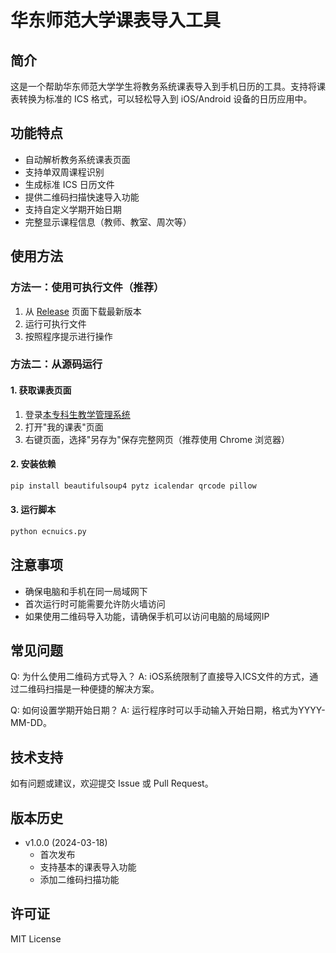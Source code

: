 # 华东师范大学课表导入工具

## 简介
这是一个帮助华东师范大学学生将教务系统课表导入到手机日历的工具。支持将课表转换为标准的 ICS 格式，可以轻松导入到 iOS/Android 设备的日历应用中。

## 功能特点
- 自动解析教务系统课表页面
- 支持单双周课程识别
- 生成标准 ICS 日历文件
- 提供二维码扫描快速导入功能
- 支持自定义学期开始日期
- 完整显示课程信息（教师、教室、周次等）

## 使用方法

### 方法一：使用可执行文件（推荐）
1. 从 [Release](https://github.com/你的用户名/ECNUCourseTableToolForIOS/releases) 页面下载最新版本
2. 运行可执行文件
3. 按照程序提示进行操作

### 方法二：从源码运行

#### 1. 获取课表页面
1. 登录[本专科生教学管理系统](https://applicationnewjw.ecnu.edu.cn/eams/courseTableForStd.action)
2. 打开"我的课表"页面
3. 右键页面，选择"另存为"保存完整网页（推荐使用 Chrome 浏览器）

#### 2. 安装依赖
```bash
pip install beautifulsoup4 pytz icalendar qrcode pillow
```

#### 3. 运行脚本
```bash
python ecnuics.py
```

## 注意事项
- 确保电脑和手机在同一局域网下
- 首次运行时可能需要允许防火墙访问
- 如果使用二维码导入功能，请确保手机可以访问电脑的局域网IP

## 常见问题
Q: 为什么使用二维码方式导入？
A: iOS系统限制了直接导入ICS文件的方式，通过二维码扫描是一种便捷的解决方案。

Q: 如何设置学期开始日期？
A: 运行程序时可以手动输入开始日期，格式为YYYY-MM-DD。

## 技术支持
如有问题或建议，欢迎提交 Issue 或 Pull Request。

## 版本历史
- v1.0.0 (2024-03-18)
  - 首次发布
  - 支持基本的课表导入功能
  - 添加二维码扫描功能

## 许可证
MIT License
